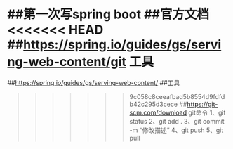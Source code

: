 ##第一次写spring boot
##官方文档
<<<<<<< HEAD
##https://spring.io/guides/gs/serving-web-content/git 
工具
=======
##https://spring.io/guides/gs/serving-web-content/
##工具
>>>>>>> 9c058c8ceeafbad5b8554d9fdfdb42c295d3cece
##https://git-scm.com/download
git命令
1、git status
2、git add .
3、git commit -m “修改描述”
4、git push
5、git pull